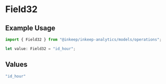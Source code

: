 # Field32

## Example Usage

```typescript
import { Field32 } from "@inkeep/inkeep-analytics/models/operations";

let value: Field32 = "id_hour";
```

## Values

```typescript
"id_hour"
```